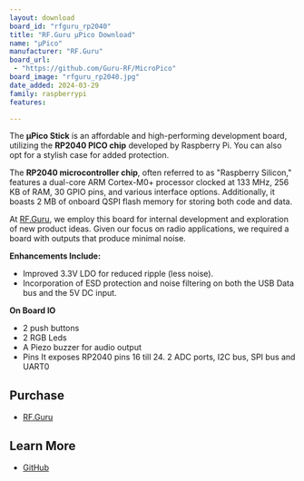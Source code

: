 ```yaml
---
layout: download
board_id: "rfguru_rp2040"
title: "RF.Guru µPico Download"
name: "µPico"
manufacturer: "RF.Guru"
board_url:
 - "https://github.com/Guru-RF/MicroPico"
board_image: "rfguru_rp2040.jpg"
date_added: 2024-03-29
family: raspberrypi
features:

---
```


The **µPico Stick** is an affordable and high-performing development board, utilizing the **RP2040 PICO chip** developed by Raspberry Pi. You can also opt for a stylish case for added protection.

The **RP2040 microcontroller chip**, often referred to as "Raspberry Silicon," features a dual-core ARM Cortex-M0+ processor clocked at 133 MHz, 256 KB of RAM, 30 GPIO pins, and various interface options. Additionally, it boasts 2 MB of onboard QSPI flash memory for storing both code and data.

At [RF.Guru](https://rf.guru/), we employ this board for internal development and exploration of new product ideas. Given our focus on radio applications, we required a board with outputs that produce minimal noise.

**Enhancements Include:**

- Improved 3.3V LDO for reduced ripple (less noise).
- Incorporation of ESD protection and noise filtering on both the USB Data bus and the 5V DC input.

**On Board IO**

- 2 push buttons
- 2 RGB Leds
- A Piezo buzzer for audio output
- Pins It exposes RP2040 pins 16 till 24. 2 ADC ports, I2C bus, SPI bus and UART0

## Purchase

* [RF.Guru](https://shop.rf.guru/products/2022-pa-104)

## Learn More

* [GitHub](https://github.com/Guru-RF/MicroPico)
